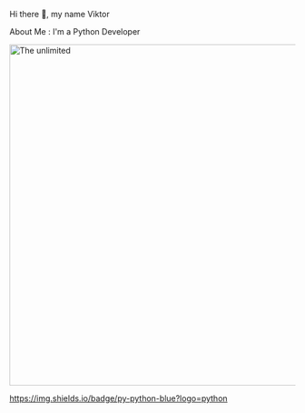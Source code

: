 Hi there 👋, my name Viktor




About Me :
I'm a Python Developer

<img src="https://raw.githubusercontent.com/ViktorVersh/ViktorVersh/refs/heads/main/vgif-ru-37752.avif" alt="The unlimited" width="600">

https://img.shields.io/badge/py-python-blue?logo=python


<!---
ViktorVersh/ViktorVersh is a ✨ special ✨ repository because its `README.md` (this file) appears on your GitHub profile.
You can click the Preview link to take a look at your changes.
--->
